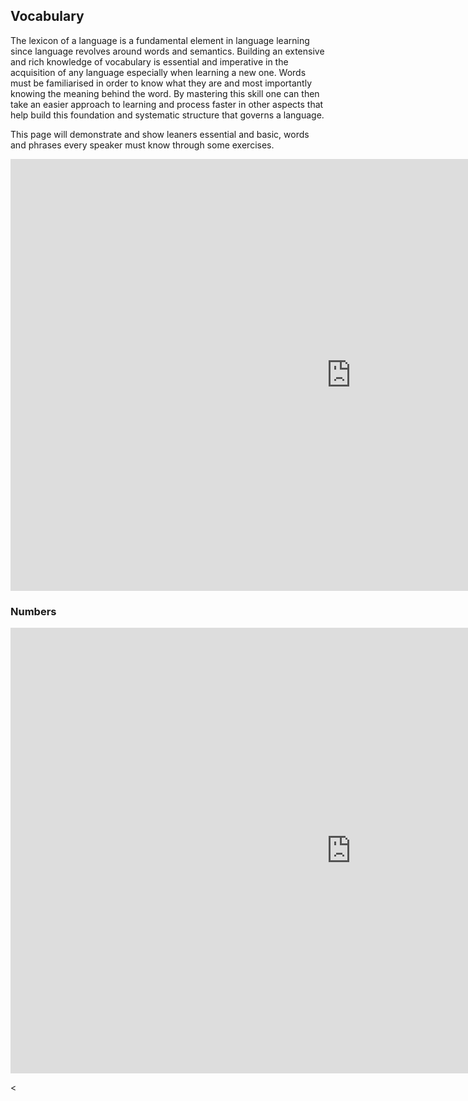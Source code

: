 <h2>Vocabulary</h2>

<p>The lexicon of a language is a fundamental element in language learning since language revolves around words and semantics. Building an extensive and rich knowledge of vocabulary is essential and imperative in the acquisition of any language especially when learning a new one. Words must be familiarised in order to know what they are and most importantly knowing the meaning behind the word. By mastering this skill one can then take an easier approach to learning and process faster in other aspects that help build this foundation and systematic structure that governs a language.</p>

<h>

<p>This page will demonstrate and show leaners essential and basic, words and phrases every speaker must know through some exercises.</p>



<iframe src="https://h5p.org/h5p/embed/378884" width="1090" height="691" frameborder="0" allowfullscreen="allowfullscreen"></iframe><script src="https://h5p.org/sites/all/modules/h5p/library/js/h5p-resizer.js" charset="UTF-8"></script>



<h3>Numbers</h3>

<iframe src="https://h5p.org/h5p/embed/405098" width="1090" height="713" frameborder="0" allowfullscreen="allowfullscreen"></iframe><script src="https://h5p.org/sites/all/modules/h5p/library/js/h5p-resizer.js" charset="UTF-8"></script>

<
